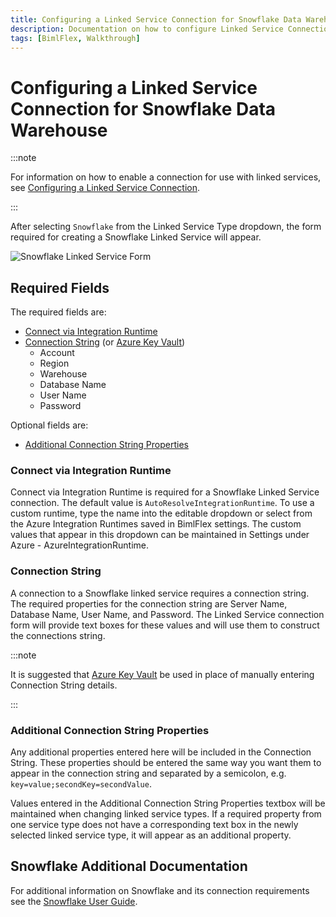 ```yaml
---
title: Configuring a Linked Service Connection for Snowflake Data Warehouse
description: Documentation on how to configure Linked Service Connection for Snowflake with required fields, connection strings, and links to additional information
tags: [BimlFlex, Walkthrough]
---
```

# Configuring a Linked Service Connection for Snowflake Data Warehouse



:::note

For information on how to enable a connection for use with linked services, see [Configuring a Linked Service Connection](./create-linked-service-connection).

:::


[//]: # (TODO List of stages, connection types, and system types that can use Snowflake)

After selecting `Snowflake` from the Linked Service Type dropdown, the form required for creating a Snowflake Linked Service will appear.

![Snowflake Linked Service Form](/img/bimlflex/bimlflex-ss-app-connections-snowflake-form.png "Snowflake Linked Service Form")

## Required Fields

The required fields are:

+ [Connect via Integration Runtime](#connect-via-integration-runtime)
+ [Connection String](#connection-string) (or [Azure Key Vault](./create-linked-service-connection))
  + Account
  + Region
  + Warehouse
  + Database Name
  + User Name
  + Password

Optional fields are:

+ [Additional Connection String Properties](#additional-connection-string-properties)

### Connect via Integration Runtime

Connect via Integration Runtime is required for a Snowflake Linked Service connection.
The default value is `AutoResolveIntegrationRuntime`.
To use a custom runtime, type the name into the editable dropdown or select from the Azure Integration Runtimes saved in BimlFlex settings.
The custom values that appear in this dropdown can be maintained in Settings under Azure - AzureIntegrationRuntime.

### Connection String

A connection to a Snowflake linked service requires a connection string.
The required properties for the connection string are Server Name, Database Name, User Name, and Password.
The Linked Service connection form will provide text boxes for these values and will use them to construct the connections string.



:::note

It is suggested that [Azure Key Vault](linked-service-azure-key-vault.md) be used in place of manually entering Connection String details.

:::


### Additional Connection String Properties

Any additional properties entered here will be included in the Connection String.
These properties should be entered the same way you want them to appear in the connection string and separated by a semicolon, e.g. `key=value;secondKey=secondValue`.

Values entered in the Additional Connection String Properties textbox will be maintained when changing linked service types.
If a required property from one service type does not have a corresponding text box in the newly selected linked service type, it will appear as an additional property.

## Snowflake Additional Documentation

For additional information on Snowflake and its connection requirements see the [Snowflake User Guide](https://docs.snowflake.net/manuals/user-guide-connecting.html).

